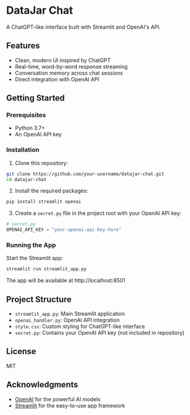 # DataJar Chat

A ChatGPT-like interface built with Streamlit and OpenAI's API.

## Features

- Clean, modern UI inspired by ChatGPT
- Real-time, word-by-word response streaming
- Conversation memory across chat sessions
- Direct integration with OpenAI API

## Getting Started

### Prerequisites

- Python 3.7+
- An OpenAI API key

### Installation

1. Clone this repository:
```bash
git clone https://github.com/your-username/datajar-chat.git
cd datajar-chat
```

2. Install the required packages:
```bash
pip install streamlit openai
```

3. Create a `secret.py` file in the project root with your OpenAI API key:
```python
# secret.py
OPENAI_API_KEY = "your-openai-api-key-here"
```

### Running the App

Start the Streamlit app:
```bash
streamlit run streamlit_app.py
```

The app will be available at http://localhost:8501

## Project Structure

- `streamlit_app.py`: Main Streamlit application
- `openai_handler.py`: OpenAI API integration
- `style.css`: Custom styling for ChatGPT-like interface
- `secret.py`: Contains your OpenAI API key (not included in repository)

## License

MIT

## Acknowledgments

- [OpenAI](https://openai.com/) for the powerful AI models
- [Streamlit](https://streamlit.io/) for the easy-to-use app framework
